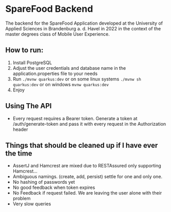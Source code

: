 # SpareFood Backend
The backend for the SpareFood Application developed at the University of Applied Sciences in Brandenburg a. d. Havel in 2022 in the context of the master degrees class of Mobile User Experience.

## How to run:
1. Install PostgreSQL
2. Adjust the user credentials and database name in the application.properties file to your needs
3. Run `./mvnw quarkus:dev` or on some linux systems `./mvnw sh quarkus:dev` or on windows `mvnw quarkus:dev`
4. Enjoy

## Using The API
* Every request requires a Bearer token. Generate a token at <url>/auth/generate-token and pass it with every request in the Authorization header

## Things that should be cleaned up if I have ever the time
* AssertJ and Hamcrest are mixed due to RESTAssured only supporting Hamcrest...
* Ambiguous namings. (create, add, persist) settle for one and only one.
* No hashing of passwords yet
* No good feedback when token expires
* No Feedback if request failed. We are leaving the user alone with their problem
* Very slow queries
